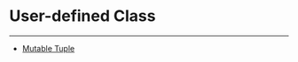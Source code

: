 # User-defined Class
---

* [Mutable Tuple](https://github.com/hoya9802/Python-Notes/blob/main/User-defined_Class/MutableTuple.py)
